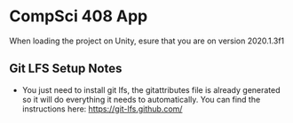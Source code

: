 # CompSci 408 App

When loading the project on Unity, esure that you are on version 2020.1.3f1

## Git LFS Setup Notes
- You just need to install git lfs, the gitattributes file is already generated so it will do everything it needs to automatically. You can find the instructions here: https://git-lfs.github.com/